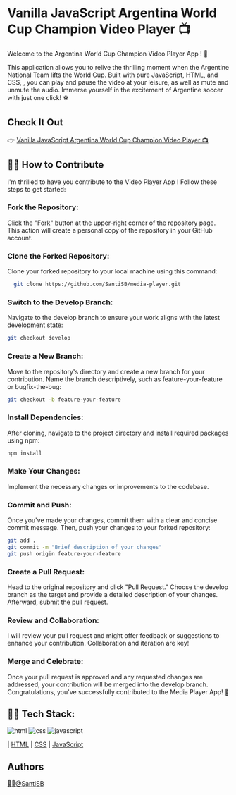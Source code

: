 # Vanilla JavaScript Argentina World Cup Champion Video Player 📺

Welcome to the Argentina World Cup Champion Video Player App ! 👋

This application allows you to relive the thrilling moment when the Argentine National Team lifts the World Cup. Built with pure JavaScript, HTML, and CSS, , you can play and pause the video at your leisure, as well as mute and unmute the audio. Immerse yourself in the excitement of Argentine soccer with just one click! ⚽

## Check It Out
👉 [Vanilla JavaScript Argentina World Cup Champion Video Player 📺](https://santisb.github.io/media-player/) 

## 👨‍💻 How to Contribute
I'm thrilled to have you contribute to the Video Player App !
Follow these steps to get started:

### Fork the Repository: 
Click the "Fork" button at the upper-right corner of the repository page. This action will create a personal copy of the repository in your GitHub account.

### Clone the Forked Repository: 
Clone your forked repository to your local machine using this command:

```bash
  git clone https://github.com/SantiSB/media-player.git
```

### Switch to the Develop Branch: 
Navigate to the develop branch to ensure your work aligns with the latest development state:

```bash
git checkout develop
```

### Create a New Branch: 
Move to the repository's directory and create a new branch for your contribution. Name the branch descriptively, such as feature-your-feature or bugfix-the-bug:

```bash
git checkout -b feature-your-feature
```

### Install Dependencies: 
After cloning, navigate to the project directory and install required packages using npm:

```bash
npm install
```

### Make Your Changes: 
Implement the necessary changes or improvements to the codebase.

### Commit and Push: 
Once you've made your changes, commit them with a clear and concise commit message. Then, push your changes to your forked repository:

```bash
git add .
git commit -m "Brief description of your changes"
git push origin feature-your-feature
```
### Create a Pull Request: 
Head to the original repository and click "Pull Request." Choose the develop branch as the target and provide a detailed description of your changes. Afterward, submit the pull request.

### Review and Collaboration: 
I will review your pull request and might offer feedback or suggestions to enhance your contribution. Collaboration and iteration are key!

### Merge and Celebrate: 
Once your pull request is approved and any requested changes are addressed, your contribution will be merged into the develop branch. Congratulations, you've successfully contributed to the Media Player App! 🎉

## 👨‍💻 Tech Stack:
![html](https://github.com/SantiSB/Media-Player/assets/55597241/b009aff1-550a-4507-8875-7766a9890959)
![css](https://github.com/SantiSB/Media-Player/assets/55597241/8d2acdb3-9acd-4a7d-bf32-600a3299f41d)
![javascript](https://github.com/SantiSB/Media-Player/assets/55597241/a916ff6f-f658-4d6a-b797-4d940ddcd577)

 | [HTML](https://developer.mozilla.org/es/docs/Web/HTML)
 | [CSS](https://developer.mozilla.org/es/docs/Web/CSS)
 | [JavaScript](https://developer.mozilla.org/es/docs/Web/JavaScript)

## Authors
[🐱‍💻@SantiSB](https://github.com/SantiSB)
